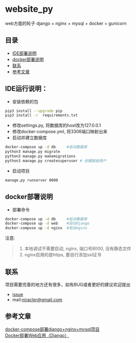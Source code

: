# website_py
web方面的轮子 django + nginx + mysql + docker + gunicorn 

## 目录
 * [IDE部署说明](#IDE部署说明)
 * [docker部署说明](#docker部署说明)
 * [联系](#联系)
 * [参考文章](#参考文章)

## IDE运行说明：    
 - 安装依赖的包
 ```bash
 pip3 install --upgrade pip
 pip3 install -r  requirements.txt
 ```

 - 修改settings.py, 将数据库的host改为127.0.0.1
 - 修改docker-compose.yml, 将3306端口映射出来
 - 启动并建立数据库
```bash
docker-compose up -d db     #启动数据库
python3 manage.py migrate
python3 manage.py makemigrations
python3 manage.py createsuperuser # 创建超级用户
```
 - 启动项目
```bash
manage.py runserver 8000
```

## docker部署说明

* 部署命令

```bash
docker-compose up -d db     #启动数据库
docker-compose up -d web    #启动django
docker-compose up -d nginx  #启动nginx
```
注意:
> 1. 本地调试不需要启动, nginx, 端口号8000, 没有静态文件  
> 2. nginx启用的是https, 要自行添加ssl证书

## 联系
项目需要完善的地方还有很多，如有BUG或者更好的建议欢迎提出

* [issue](https://github.com/Niracler/website-nir/issues)
* mail:niracler@gmail.com

## 参考文章

[docker-compose部署django+nginx+mysql项目](https://blog.csdn.net/bbwangj/article/details/81170010)  
[Docker部署Web应用（Django）](https://blog.csdn.net/hbnn111/article/details/77176629)
